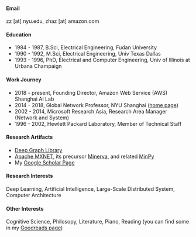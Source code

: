 
#### Email
zz [at] nyu.edu, zhaz [at] amazon.com

#### Education
- 1984 - 1987, B.Sci, Electrical Engineering, Fudan University
- 1990 - 1992, M.Sci, Electrical Engineering, Univ Texas Dallas
- 1993 - 1996, PhD, Electrical and Computer Engineering, Univ of Illinois at Urbana Champaign

#### Work Journey
- 2018 - present, Founding Director, Amazon Web Service (AWS) Shanghai AI Lab
- 2014 - 2018, Global Network Professor, NYU Shanghai ([home page](https://research.shanghai.nyu.edu/centers-and-institutes/datascience/people/zheng-zhang))
- 2002 - 2014, Microsoft Research Asia, Research Area Manager (Network and System)
- 1996 - 2002, Hewlett Packard Laboratory, Member of Technical Staff

#### Research Artifacts
- [Deep Graph Library](https://github.com/dmlc/dgl/)
- [Apache MXNET](https://mxnet.apache.org/versions/1.9.1/), its precursor [Minerva](https://github.com/dmlc/minerva), and related [MinPy](https://github.com/dmlc/minpy)
- My [Google Scholar Page](https://scholar.google.com/citations?user=k0KiE4wAAAAJ&hl=en)

#### Research Interests
Deep Learning, Artificial Intelligence, Large-Scale Distributed System, Computer Architecture

#### Other Interests
Cognitive Science, Philosopy, Literature, Piano, Reading (you can find some in my [Goodreads page](https://www.goodreads.com/user/show/50187028-zheng-zhang))

